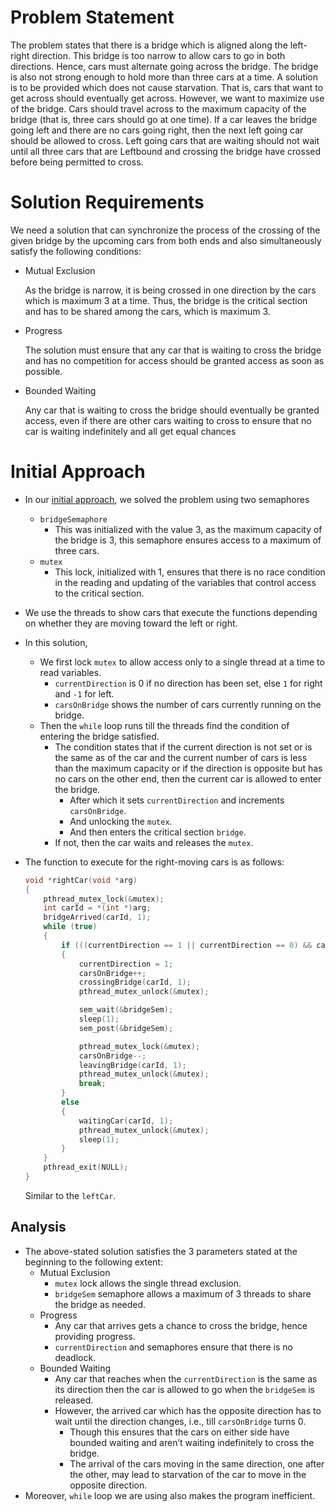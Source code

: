 # Problem Statement
The problem states that there is a bridge which is aligned along the left-right direction. This bridge is too narrow to allow cars to go in both directions. Hence, cars must alternate going across the bridge. The bridge is also not strong enough to hold more than three cars at a time. A solution is to be provided which does not cause starvation. That is, cars that want to get across should eventually get across. However, we want to maximize use of the bridge. Cars should travel across to the maximum capacity of the bridge (that is, three cars should go at one time). If a car leaves the bridge going left and there are no cars  going right, then the next left going car should be allowed to cross. Left going cars that are waiting should not wait until all three cars that are Leftbound and crossing the bridge have crossed before being permitted to cross.


# Solution Requirements

We need a solution that can synchronize the process of the crossing of the given bridge by the upcoming cars from both ends and also simultaneously satisfy the following conditions:

- Mutual Exclusion
    
    As the bridge is narrow, it is being crossed in one direction by the cars which is maximum 3 at a time. Thus, the bridge is the critical section and has to be shared among the cars, which is maximum 3.
    
- Progress
    
    The solution must ensure that any car that is waiting to cross the bridge and has no competition for access should be granted access as soon as possible.
    
- Bounded Waiting
    
    Any car that is waiting to cross the bridge should eventually be granted access, even if there are other cars waiting to cross to ensure that no car is waiting indefinitely and all get equal chances


# Initial Approach

- In our [initial approach](https://github.com/bbahd30/Process-Synchronization-Solutions/blob/master/BridgeCrossingProblem/bridgeCrossingSol.cpp), we solved the problem using two semaphores
    - `bridgeSemaphore`
        - This was initialized with the value 3, as the maximum capacity of the bridge is 3, this semaphore ensures access to a maximum of three cars.
    - `mutex`
        - This lock, initialized with 1, ensures that there is no race condition in the reading and updating of the variables that control access to the critical section.
- We use the threads to show cars that execute the functions depending on whether they are moving toward the left or right.
- In this solution,
    - We first lock `mutex` to allow access only to a single thread at a time to read variables.
        - `currentDirection` is 0 if no direction has been set, else `1` for right and `-1` for left.
        - `carsOnBridge` shows the number of cars currently running on the bridge.
    - Then the `while` loop runs till the threads find the condition of entering the bridge satisfied.
        - The condition states that if the current direction is not set or is the same as of the car and the current number of cars is less than the maximum capacity or if the direction is opposite but has no cars on the other end, then the current car is allowed to enter the bridge.
            - After which it sets `currentDirection` and increments `carsOnBridge`.
            - And unlocking the `mutex`.
            - And then enters the critical section `bridge`.
        - If not, then the car waits and releases the `mutex`.
- The function to execute for the right-moving cars is as follows:
    
    ```cpp
    void *rightCar(void *arg)
    {
        pthread_mutex_lock(&mutex);
        int carId = *(int *)arg;
        bridgeArrived(carId, 1);
        while (true)
        {
            if (((currentDirection == 1 || currentDirection == 0) && carsOnBridge < 3) || ((currentDirection == -1) && carsOnBridge == 0))
            {
                currentDirection = 1;
                carsOnBridge++;
                crossingBridge(carId, 1);
                pthread_mutex_unlock(&mutex);
    
                sem_wait(&bridgeSem);
                sleep(1);
                sem_post(&bridgeSem);
    
                pthread_mutex_lock(&mutex);
                carsOnBridge--;
                leavingBridge(carId, 1);
                pthread_mutex_unlock(&mutex);
                break;
            }
            else
            {
                waitingCar(carId, 1);
                pthread_mutex_unlock(&mutex);
                sleep(1);
            }
        }
        pthread_exit(NULL);
    }
    ```
    
    Similar to the `leftCar`.
    

## Analysis

- The above-stated solution satisfies the 3 parameters stated at the beginning to the following extent:
    - Mutual Exclusion
        - `mutex` lock allows the single thread exclusion.
        - `bridgeSem` semaphore allows a maximum of 3 threads to share the bridge as needed.
    - Progress
        - Any car that arrives gets a chance to cross the bridge, hence providing progress.
        - `currentDirection` and semaphores ensure that there is no deadlock.
    - Bounded Waiting
        - Any car that reaches when the `currentDirection` is the same as its direction then the car is allowed to go when the `bridgeSem` is released.
        - However, the arrived car which has the opposite direction has to wait until the direction changes, i.e., till `carsOnBridge` turns 0.
            - Though this ensures that the cars on either side have bounded waiting and aren’t waiting indefinitely to cross the bridge.
            - The arrival of the cars moving in the same direction, one after the other, may lead to starvation of the car to move in the opposite direction.
- Moreover, `while` loop we are using also makes the program inefficient.